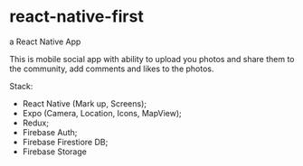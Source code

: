 # react-native-first
a React Native App

This is mobile social app with ability to upload you photos and share them to the community,
add comments and likes to the photos.

Stack:
* React Native (Mark up, Screens);
* Expo (Camera, Location, Icons, MapView);
* Redux;
* Firebase Auth;
* Firebase Firestiore DB;
* Firebase Storage

